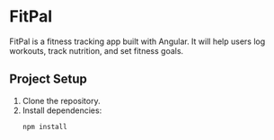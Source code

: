 # FitPal

FitPal is a fitness tracking app built with Angular. 
It will help users log workouts, track nutrition, and set fitness goals.

## Project Setup

1. Clone the repository.
2. Install dependencies:
   ```bash
   npm install